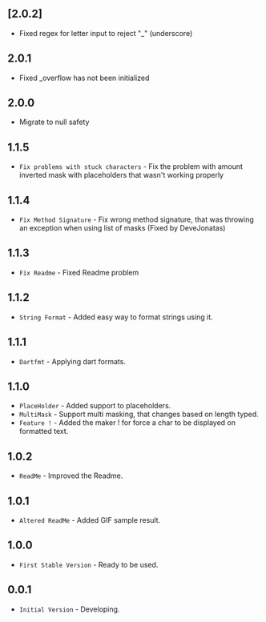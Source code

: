 ## [2.0.2]

* Fixed regex for letter input to reject "_" (underscore)

## 2.0.1

* Fixed _overflow has not been initialized

## 2.0.0

* Migrate to null safety

## 1.1.5

* `Fix problems with stuck characters` - Fix the problem with amount inverted mask with placeholders that wasn't working properly

## 1.1.4

* `Fix Method Signature` - Fix wrong method signature, that was throwing an exception when using list of masks (Fixed by DeveJonatas)

## 1.1.3

* `Fix Readme` - Fixed Readme problem

## 1.1.2

* `String Format` - Added easy way to format strings using it.

## 1.1.1

* `Dartfmt` - Applying dart formats.

## 1.1.0

* `PlaceHolder` - Added support to placeholders.
* `MultiMask` - Support multi masking, that changes based on length typed.
* `Feature !` - Added the maker ! for force a char to be displayed on formatted text.

## 1.0.2

* `ReadMe` - Improved the Readme.

## 1.0.1

* `Altered ReadMe` - Added GIF sample result.

## 1.0.0

* `First Stable Version` - Ready to be used.

## 0.0.1

* `Initial Version` - Developing.
